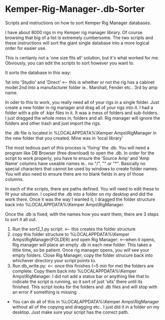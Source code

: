 # Kemper-Rig-Manager-.db-Sorter
Scripts and instructions on how to sort Kemper Rig Manager databases.

I have about 8000 rigs in my Kemper rig manager library. Of course browsing that big of a list is extremely cumbersome. The two scripts and these instructions will sort the giant single database into a more logical order for easier use. 

This is certianly not a 'one size fits all' solution, but it's what worked for me. Obviously, you can edit the scripts to sort however you want to.

It sorts the database in this way:

1st into 'Studio' and 'Direct' <-- this is whether or not the rig has a cabinet model
2nd into a manufacturer folder ie.. Marshall, Fender etc..
3rd by amp name. 

In oder to this to work, you really need all of your rigs in a single folder. Just create a new folder in rig manager and drag all of your rigs into it. I had a folder with a pile of .kipr files in it. It was a mess of folders and sub-folders. I just dragged the whole mess in, folders and all. Rig manager will ignore the folders and other trash and just import the rigs.

the .db file is located in %LOCALAPPDATA%\Kemper Amps\RigManager in the new folder that you created. Mine was in 'local library'

The most tedious part of this process is 'fixing' the .db. You will need a program like DB Browser (free download) to open the .db. In order for the script to work properly, you have to ensure the 'Source Amp' and 'Amp Name' columns have useable names ie.. no "/", "\" or "*". Basically no special characters that cannot be used by windows to create folder names. You will also need to ensure there are no blank fields in any of those columns.

In each of the scripts, there are paths defined. You will need to edit these to fit your situation. I copied the .db into a folder on my desktop and did the work there. Once it was the way I wanted it, I dragged the folder structure back into %LOCALAPPDATA%\Kemper Amps\RigManager. 

Once the .db is fixed, with the names how you want them, there are 3 steps to sort it all out. 

1. Run the sort2_1.py script: <-- this creates the folder structure
2. copy this folder structure to %LOCALAPPDATA%\Kemper Amps\RigManager\(FOLDER) and open Rig Manager: <--when it opens, Rig manager will place an empty .db in each new folder. This takes a little time, so be patient. Once rig manager opens, you will see your empty folders. Close Rig Manager, copy the folder strucure back into whichever directory your script points to.
3. Run db_write.py: <-- once this finishes (~5 min for me) the folders are complete. Copy them back into %LOCALAPPDATA%\Kemper Amps\RigManager. I did not add a status bar or anything like that to indicate the script is running, so it sort of just 'sits' there until its finished. This script looks for the folders and .db files and will stop with an error if something is missing. 

* You can do all of this in %LOCALAPPDATA%\Kemper Amps\RigManager without all of the copying and dragging etc.. I just did it in a folder on my desktop. Just make sure your script has the correct path. 

